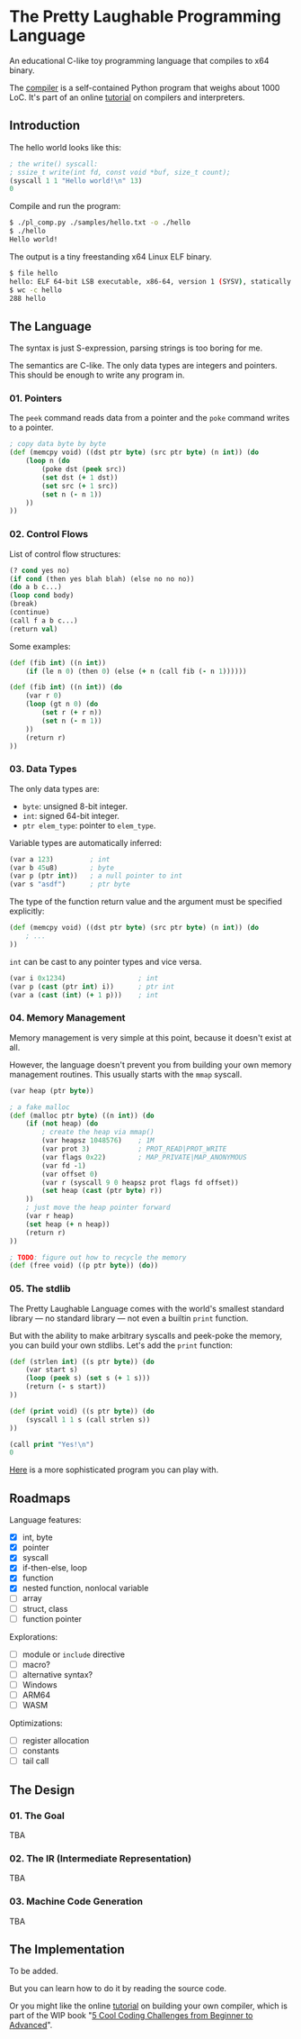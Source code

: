 # The Pretty Laughable Programming Language

An educational C-like toy programming language that compiles to x64 binary.

The [compiler](pl_comp.py) is a self-contained Python program that weighs about 1000 LoC.
It's part of an online [tutorial](https://build-your-own.org/b2a/p0_intro.html) on compilers and interpreters.

## Introduction

The hello world looks like this:

```clojure
; the write() syscall:
; ssize_t write(int fd, const void *buf, size_t count);
(syscall 1 1 "Hello world!\n" 13)
0
```

Compile and run the program:
```sh
$ ./pl_comp.py ./samples/hello.txt -o ./hello
$ ./hello
Hello world!
```

The output is a tiny freestanding x64 Linux ELF binary.
```sh
$ file hello
hello: ELF 64-bit LSB executable, x86-64, version 1 (SYSV), statically linked, no section header
$ wc -c hello
288 hello
```

## The Language

The syntax is just S-expression, parsing strings is too boring for me.

The semantics are C-like. The only data types are integers and pointers. This should be enough to write any program in.

### 01. Pointers

The `peek` command reads data from a pointer and the `poke` command writes to a pointer.

```clojure
; copy data byte by byte
(def (memcpy void) ((dst ptr byte) (src ptr byte) (n int)) (do
    (loop n (do
        (poke dst (peek src))
        (set dst (+ 1 dst))
        (set src (+ 1 src))
        (set n (- n 1))
    ))
))
```

### 02. Control Flows

List of control flow structures:

```clojure
(? cond yes no)
(if cond (then yes blah blah) (else no no no))
(do a b c...)
(loop cond body)
(break)
(continue)
(call f a b c...)
(return val)
```

Some examples:

```clojure
(def (fib int) ((n int))
    (if (le n 0) (then 0) (else (+ n (call fib (- n 1))))))
```

```clojure
(def (fib int) ((n int)) (do
    (var r 0)
    (loop (gt n 0) (do
        (set r (+ r n))
        (set n (- n 1))
    ))
    (return r)
))
```

### 03. Data Types

The only data types are:

- `byte`: unsigned 8-bit integer.
- `int`:  signed 64-bit integer.
- `ptr elem_type`: pointer to `elem_type`.

Variable types are automatically inferred:

```clojure
(var a 123)         ; int
(var b 45u8)        ; byte
(var p (ptr int))   ; a null pointer to int
(var s "asdf")      ; ptr byte
```

The type of the function return value and the argument must be specified explicitly:

```clojure
(def (memcpy void) ((dst ptr byte) (src ptr byte) (n int)) (do
    ; ...
))
```

`int` can be cast to any pointer types and vice versa.

```clojure
(var i 0x1234)                  ; int
(var p (cast (ptr int) i))      ; ptr int
(var a (cast (int) (+ 1 p)))    ; int
```

### 04. Memory Management

Memory management is very simple at this point, because it doesn't exist at all.

However, the language doesn't prevent you from building your own memory management routines. This usually starts with the `mmap` syscall.

```clojure
(var heap (ptr byte))

; a fake malloc
(def (malloc ptr byte) ((n int)) (do
    (if (not heap) (do
        ; create the heap via mmap()
        (var heapsz 1048576)    ; 1M
        (var prot 3)            ; PROT_READ|PROT_WRITE
        (var flags 0x22)        ; MAP_PRIVATE|MAP_ANONYMOUS
        (var fd -1)
        (var offset 0)
        (var r (syscall 9 0 heapsz prot flags fd offset))
        (set heap (cast (ptr byte) r))
    ))
    ; just move the heap pointer forward
    (var r heap)
    (set heap (+ n heap))
    (return r)
))

; TODO: figure out how to recycle the memory
(def (free void) ((p ptr byte)) (do))
```

### 05. The stdlib

The Pretty Laughable Language comes with the world's smallest standard library &mdash; no standard library &mdash; not even a builtin `print` function.

But with the ability to make arbitrary syscalls and peek-poke the memory, you can build your own stdlibs. Let's add the `print` function:

```clojure
(def (strlen int) ((s ptr byte)) (do
    (var start s)
    (loop (peek s) (set s (+ 1 s)))
    (return (- s start))
))

(def (print void) ((s ptr byte)) (do
    (syscall 1 1 s (call strlen s))
))

(call print "Yes!\n")
0
```

[Here](samples/malloc_and_strings.txt) is a more sophisticated program you can play with.

## Roadmaps

Language features:

- [x] int, byte
- [x] pointer
- [x] syscall
- [x] if-then-else, loop
- [x] function
- [x] nested function, nonlocal variable
- [ ] array
- [ ] struct, class
- [ ] function pointer

Explorations:

- [ ] module or `include` directive
- [ ] macro?
- [ ] alternative syntax?
- [ ] Windows
- [ ] ARM64
- [ ] WASM

Optimizations:

- [ ] register allocation
- [ ] constants
- [ ] tail call

## The Design

### 01. The Goal

TBA

### 02. The IR (Intermediate Representation)

TBA

### 03. Machine Code Generation

TBA

## The Implementation

To be added.

But you can learn how to do it by reading the source code.

Or you might like the online [tutorial](https://build-your-own.org/b2a/p0_intro.html) on building your own compiler,
which is part of the WIP book "[5 Cool Coding Challenges from Beginner to Advanced](https://build-your-own.org/b2a/)".
